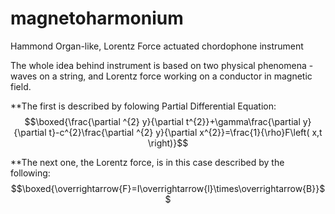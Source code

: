 # magnetoharmonium
Hammond Organ-like, Lorentz Force actuated chordophone instrument

The whole idea behind instrument is based on two physical phenomena - waves on a string, and Lorentz force working on a conductor in magnetic field.

**The first is described by folowing Partial Differential Equation:
$$\boxed{\frac{\partial ^{2} y}{\partial t^{2}}+\gamma\frac{\partial y}{\partial t}-c^{2}\frac{\partial ^{2} y}{\partial x^{2}}=\frac{1}{\rho}F\left( x,t \right)}$$

**The next one, the Lorentz force, is in this case described by the following:
$$\boxed{\overrightarrow{F}=I\overrightarrow{l}\times\overrightarrow{B}}$$
